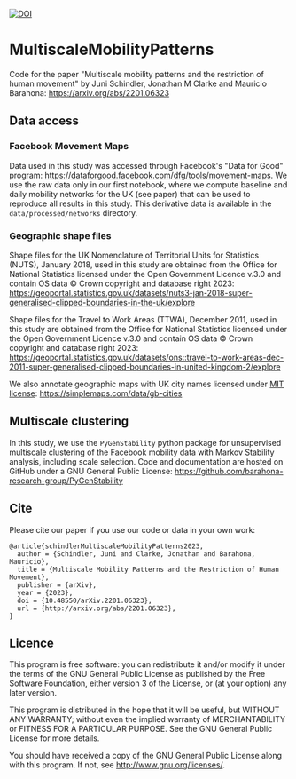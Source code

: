 [![DOI](https://zenodo.org/badge/621783079.svg)](https://zenodo.org/badge/latestdoi/621783079)

# MultiscaleMobilityPatterns
Code for the paper "Multiscale mobility patterns and the restriction of human movement" by Juni Schindler, Jonathan M Clarke and Mauricio Barahona: https://arxiv.org/abs/2201.06323

## Data access

### Facebook Movement Maps

Data used in this study was accessed through Facebook's "Data for Good" program: https://dataforgood.facebook.com/dfg/tools/movement-maps. We use the raw data only in our first notebook, where we compute baseline and daily mobility networks for the UK (see paper) that can be used to reproduce all results in this study. This derivative data is available in the `data/processed/networks` directory.

### Geographic shape files

Shape files for the UK Nomenclature of Territorial Units for Statistics (NUTS), January 2018, used in this study are obtained from the Office for National Statistics licensed under the Open Government Licence v.3.0 and contain OS data © Crown copyright and database right 2023: https://geoportal.statistics.gov.uk/datasets/nuts3-jan-2018-super-generalised-clipped-boundaries-in-the-uk/explore

Shape files for the Travel to Work Areas (TTWA), December 2011, used in this study are obtained from the Office for National Statistics licensed under the Open Government Licence v.3.0 and contain OS data © Crown copyright and database right 2023: https://geoportal.statistics.gov.uk/datasets/ons::travel-to-work-areas-dec-2011-super-generalised-clipped-boundaries-in-united-kingdom-2/explore

We also annotate geographic maps with UK city names licensed under [MIT license](https://opensource.org/license/mit/): https://simplemaps.com/data/gb-cities

## Multiscale clustering

In this study, we use the ``PyGenStability`` python package for unsupervised multiscale clustering of the Facebook mobility data with Markov Stability analysis, including scale selection. Code and documentation are hosted on GitHub under a GNU General Public License: https://github.com/barahona-research-group/PyGenStability

## Cite

Please cite our paper if you use our code or data in your own work:

```
@article{schindlerMultiscaleMobilityPatterns2023,
  author = {Schindler, Juni and Clarke, Jonathan and Barahona, Mauricio},
  title = {Multiscale Mobility Patterns and the Restriction of Human Movement},
  publisher = {arXiv},
  year = {2023},
  doi = {10.48550/arXiv.2201.06323},
  url = {http://arxiv.org/abs/2201.06323},
}
```

## Licence

This program is free software: you can redistribute it and/or modify it under the terms of the GNU General Public License as published by the Free Software Foundation, either version 3 of the License, or (at your option) any later version.

This program is distributed in the hope that it will be useful, but WITHOUT ANY WARRANTY; without even the implied warranty of MERCHANTABILITY or FITNESS FOR A PARTICULAR PURPOSE. See the GNU General Public License for more details.

You should have received a copy of the GNU General Public License along with this program. If not, see http://www.gnu.org/licenses/.
